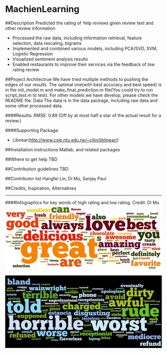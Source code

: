 MachienLearning
===============
##Description
Predicted the rating of Yelp reviews given review text and other review information
- Processed the raw data, including information retrieval, feature selection, data rescaling, bigrams
- Implemented and combined various models, including PCA/SVD, SVM, Logistic Regression
- Visualized sentiment analysis results
- Enabled restaurants to improve their services via the feedback of low rating review

##Project Architectrue
We have tried multiple methods to pushing the edges of our results. The optimal one(with best accuracy and best speed) is in the init_model.m and make_final_prediction.m file(You could try to run script_test.m to test).
For other models we have develop, please check the README file.
Data
The data is in the data package, including raw data and some other processed data.

####Results:
RMSE: 0.89
(Off by at most half a star of the actual result for a review.)


####Supporting Package:
- Libnear(http://www.csie.ntu.edu.tw/~cjlin/liblinear/)

##Installation instructions 
Matlab, and related packages


##Where to get help
TBD



##Contribution guidelines
TBD

##Contributor list
Hangfei Lin, Di Mu, Sanjay Paul

##Credits, Inspiration, Alternatives



- - - -
####Infographics for key words of high rating and low rating.
Credit: Di Mu
![picture alt](https://raw.githubusercontent.com/hangfei/MachienLearning/master/Infograph_good.jpg "Title is optional")

![picture alt](https://raw.githubusercontent.com/hangfei/MachienLearning/master/Infograph_bad.jpg "Title is optional")
